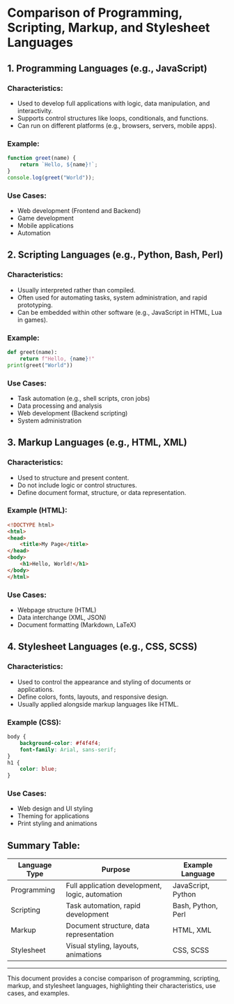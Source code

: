 # Comparison of Programming, Scripting, Markup, and Stylesheet Languages

## 1. Programming Languages (e.g., JavaScript)

### Characteristics:
- Used to develop full applications with logic, data manipulation, and interactivity.
- Supports control structures like loops, conditionals, and functions.
- Can run on different platforms (e.g., browsers, servers, mobile apps).

### Example:
```js
function greet(name) {
    return `Hello, ${name}!`;
}
console.log(greet("World"));
```

### Use Cases:
- Web development (Frontend and Backend)
- Game development
- Mobile applications
- Automation

## 2. Scripting Languages (e.g., Python, Bash, Perl)

### Characteristics:
- Usually interpreted rather than compiled.
- Often used for automating tasks, system administration, and rapid prototyping.
- Can be embedded within other software (e.g., JavaScript in HTML, Lua in games).

### Example:
```python
def greet(name):
    return f"Hello, {name}!"
print(greet("World"))
```

### Use Cases:
- Task automation (e.g., shell scripts, cron jobs)
- Data processing and analysis
- Web development (Backend scripting)
- System administration

## 3. Markup Languages (e.g., HTML, XML)

### Characteristics:
- Used to structure and present content.
- Do not include logic or control structures.
- Define document format, structure, or data representation.

### Example (HTML):
```html
<!DOCTYPE html>
<html>
<head>
    <title>My Page</title>
</head>
<body>
    <h1>Hello, World!</h1>
</body>
</html>
```

### Use Cases:
- Webpage structure (HTML)
- Data interchange (XML, JSON)
- Document formatting (Markdown, LaTeX)

## 4. Stylesheet Languages (e.g., CSS, SCSS)

### Characteristics:
- Used to control the appearance and styling of documents or applications.
- Define colors, fonts, layouts, and responsive design.
- Usually applied alongside markup languages like HTML.

### Example (CSS):
```css
body {
    background-color: #f4f4f4;
    font-family: Arial, sans-serif;
}
h1 {
    color: blue;
}
```

### Use Cases:
- Web design and UI styling
- Theming for applications
- Print styling and animations

## Summary Table:
| Language Type       | Purpose                                    | Example Language |
|---------------------|------------------------------------------|------------------|
| Programming        | Full application development, logic, automation | JavaScript, Python |
| Scripting          | Task automation, rapid development       | Bash, Python, Perl |
| Markup             | Document structure, data representation  | HTML, XML |
| Stylesheet         | Visual styling, layouts, animations      | CSS, SCSS |

---
This document provides a concise comparison of programming, scripting, markup, and stylesheet languages, highlighting their characteristics, use cases, and examples.
